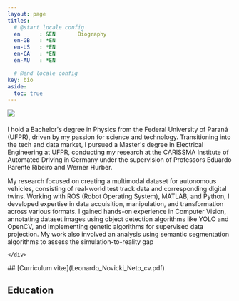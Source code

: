 ```yaml
---
layout: page
titles:
  # @start locale config
  en      : &EN       Biography
  en-GB   : *EN
  en-US   : *EN
  en-CA   : *EN
  en-AU   : *EN

  # @end locale config
key: bio
aside:
  toc: true
---
```

 <div class="item">
  <div class="item__image">
    <img class="image" src="./images/leonardo_photo.jpeg"/>
  </div>
  <div class="item__content">
    <div class="item__header">
      <h4></h4>
    </div>
    <div class="item__description">
      <p>
    
I hold a Bachelor's degree in Physics from the Federal University of Paraná (UFPR), driven by my passion for science and technology. Transitioning into the tech and data market, I pursued a Master's degree in Electrical Engineering at UFPR, conducting my research at the CARISSMA Institute of Automated Driving in Germany under the supervision of Professors Eduardo Parente Ribeiro and Werner Hurber.
</p>

My research focused on creating a multimodal dataset for autonomous vehicles, consisting of real-world test track data and corresponding digital twins. Working with ROS (Robot Operating System), MATLAB, and Python, I developed expertise in data acquisition, manipulation, and transformation across various formats. I gained hands-on experience in Computer Vision, annotating dataset images using object detection algorithms like YOLO and OpenCV, and implementing genetic algorithms for supervised data projection.
My work also involved an analysis using semantic segmentation algorithms to assess the simulation-to-reality gap


    </div>
  </div>
</div>
## [Curriculum vitæ](Leonardo_Novicki_Neto_cv.pdf)

## Education